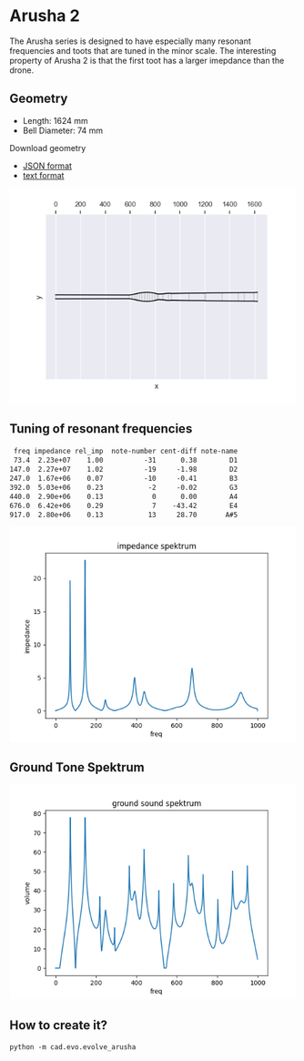 # Arusha 2

The Arusha series is designed to have especially many resonant frequencies and toots that are tuned in the minor scale. The interesting property of Arusha 2 is that the first toot has a larger imepdance than the drone.

## Geometry

* Length: 1624 mm
* Bell Diameter: 74 mm

Download geometry

* [JSON format](geo.json)
* [text format](formated_geo.txt)

![Impedance Spektrum](shape.png)

## Tuning of resonant frequencies

```
 freq impedance rel_imp  note-number cent-diff note-name
 73.4  2.23e+07    1.00          -31      0.38        D1
147.0  2.27e+07    1.02          -19     -1.98        D2
247.0  1.67e+06    0.07          -10     -0.41        B3
392.0  5.03e+06    0.23           -2     -0.02        G3
440.0  2.90e+06    0.13            0      0.00        A4
676.0  6.42e+06    0.29            7    -43.42        E4
917.0  2.80e+06    0.13           13     28.70       A#5
```

![Impedance Spektrum](impedance_spektrum.png)

## Ground Tone Spektrum

![Impedance Spektrum](ground_spektrum.png)

## How to create it?

```
python -m cad.evo.evolve_arusha
```